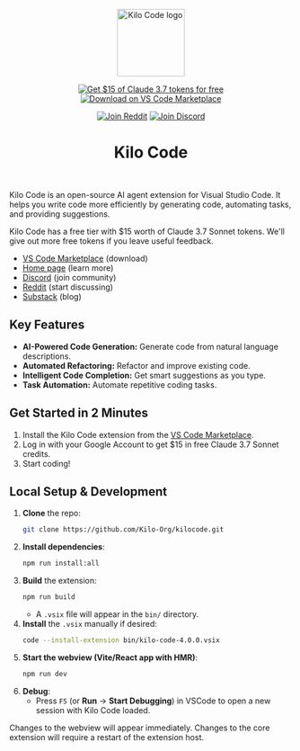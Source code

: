 <p align="center">
  <a href="https://marketplace.visualstudio.com/items?itemName=kilocode.Kilo-Code" target="_blank" rel="noopener noreferrer">
    <img width="120" src="https://kilocode.ai/kilo-v1.svg" alt="Kilo Code logo">
  </a>
  
</p>
<div align="center">

<a href="https://marketplace.visualstudio.com/items?itemName=kilocode.Kilo-Code" target="_blank"><img src="https://img.shields.io/badge/Get%20%2415%20of%20free%20tokens%20for%20Claude%203.7-green?style=for-the-badge&logo=claude&logoColor=white" alt="Get $15 of Claude 3.7 tokens for free"></a>
<a href="https://marketplace.visualstudio.com/items?itemName=kilocode.Kilo-Code" target="_blank"><img src="https://img.shields.io/badge/Download%20on%20VS%20Code%20Marketplace-blue?style=for-the-badge&logo=visualstudiocode&logoColor=white" alt="Download on VS Code Marketplace"></a>

<a href="https://www.reddit.com/r/kilocode/" target="_blank"><img src="https://img.shields.io/badge/Join%20Reddit-FF4500?style=for-the-badge&logo=reddit&logoColor=white" alt="Join Reddit"></a>
<a href="https://discord.gg/fxrhCFGhkP" target="_blank"><img src="https://img.shields.io/badge/Join%20Discord-5865F2?style=for-the-badge&logo=discord&logoColor=white" alt="Join Discord"></a>

</div>

<div align="center">
  <h1>Kilo Code</h1>
</div>
<br/>

Kilo Code is an open-source AI agent extension for Visual Studio Code. It helps you write code more efficiently by generating code, automating tasks, and providing suggestions.

Kilo Code has a free tier with $15 worth of Claude 3.7 Sonnet tokens. We'll give out more free tokens if you leave useful feedback.

- [VS Code Marketplace](https://marketplace.visualstudio.com/items?itemName=kilocode.Kilo-Code) (download)
- [Home page](https://kilocode.ai) (learn more)
- [Discord](https://discord.gg/fxrhCFGhkP) (join community)
- [Reddit](https://www.reddit.com/r/kilocode/) (start discussing)
- [Substack](https://blog.kilocode.ai/) (blog)

## Key Features

- **AI-Powered Code Generation:** Generate code from natural language descriptions.
- **Automated Refactoring:** Refactor and improve existing code.
- **Intelligent Code Completion:** Get smart suggestions as you type.
- **Task Automation:** Automate repetitive coding tasks.

## Get Started in 2 Minutes

1.  Install the Kilo Code extension from the [VS Code Marketplace](https://marketplace.visualstudio.com/items?itemName=kilocode.Kilo-Code).
2.  Log in with your Google Account to get $15 in free Claude 3.7 Sonnet credits.
3.  Start coding!

## Local Setup & Development

1. **Clone** the repo:
    ```bash
    git clone https://github.com/Kilo-Org/kilocode.git
    ```
2. **Install dependencies**:
    ```bash
    npm run install:all
    ```
3. **Build** the extension:
    ```bash
    npm run build
    ```
    - A `.vsix` file will appear in the `bin/` directory.
4. **Install** the `.vsix` manually if desired:
    ```bash
    code --install-extension bin/kilo-code-4.0.0.vsix
    ```
5. **Start the webview (Vite/React app with HMR)**:
    ```bash
    npm run dev
    ```
6. **Debug**:
    - Press `F5` (or **Run** → **Start Debugging**) in VSCode to open a new session with Kilo Code loaded.

Changes to the webview will appear immediately. Changes to the core extension will require a restart of the extension host.

